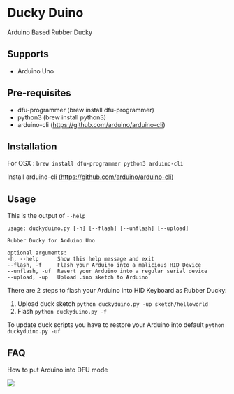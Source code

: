 # Ducky Duino
Arduino Based Rubber Ducky

## Supports
- Arduino Uno

## Pre-requisites
- dfu-programmer (brew install dfu-programmer)
- python3 (brew install python3)
- arduino-cli (https://github.com/arduino/arduino-cli)

## Installation
For OSX : `brew install dfu-programmer python3 arduino-cli`

Install arduino-cli (https://github.com/arduino/arduino-cli)

## Usage
This is the output of `--help`

    usage: duckyduino.py [-h] [--flash] [--unflash] [--upload]

    Rubber Ducky for Arduino Uno

    optional arguments:
    -h, --help      Show this help message and exit
    --flash, -f     Flash your Arduino into a malicious HID Device
    --unflash, -uf  Revert your Arduino into a regular serial device
    --upload, -up   Upload .ino sketch to Arduino

There are 2 steps to flash your Arduino into HID Keyboard as Rubber Ducky:
1. Upload duck sketch `python duckyduino.py -up sketch/helloworld`
2. Flash `python duckyduino.py -f`

To update duck scripts you have to restore your Arduino into default
`python duckyduino.py -uf`

## FAQ
How to put Arduino into DFU mode 

![](https://i.imgur.com/gVLYeHZ.jpg)




